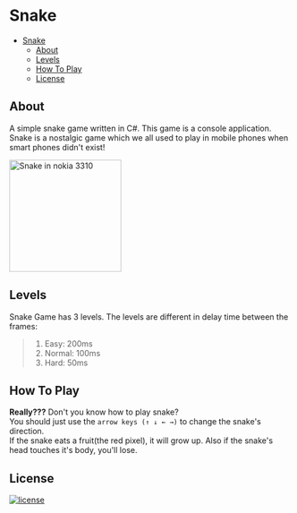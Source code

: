 # Snake
- [Snake](#Snake)
  - [About](#About)
  - [Levels](#Levels)
  - [How To Play](#How-To-Play)
  - [License](#License)

## About

A simple snake game written in C#. This game is a console application.  
Snake is a nostalgic game which we all used to play in mobile phones when smart phones didn't exist!  

<img src="https://lh6.googleusercontent.com/5-BaCPdWAqmeyZZnx_TxneiIM-XesechzSaXGLvj8ioRsadvSzSWSWDWRhJpcIjzujZqCjePeZcWrVaUbwrEEG9dSdPKYGuV_pK2clJqlpcW9JgGyL8PRnn75fknCH7xbMGhym8v" alt="Snake in nokia 3310" width="200px"/> <br/> 

## Levels

Snake Game has 3 levels. The levels are different in delay time between the frames:

> 1. Easy: 200ms
> 2. Normal: 100ms
> 3. Hard: 50ms

## How To Play

**Really???** Don't you know how to play snake?  
You should just use the `arrow keys (↑ ↓ ← →)` to change the snake's direction.  
If the snake eats a fruit(the red pixel), it will grow up. Also if the snake's head touches it's body, you'll lose.

## License

[![license](https://img.shields.io/badge/license-MIT-blue.svg?style=flat)](https://github.com/PashaBarahimi/DoodleJump/blob/master/LICENSE "License")
